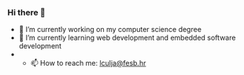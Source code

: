 ### Hi there 👋
- 🔭 I’m currently working on my computer science degree
- 🌱 I’m currently learning web development and embedded software development
- - 📫 How to reach me: lculja@fesb.hr
<!--
**culjakluka/culjakluka** is a ✨ _special_ ✨ repository because its `README.md` (this file) appears on your GitHub profile.

Here are some ideas to get you started:
- 👯 I’m looking to collaborate on ...
- 🤔 I’m looking for help with ...
- 💬 Ask me about ...
- ⚡ Fun fact: ...
-->
